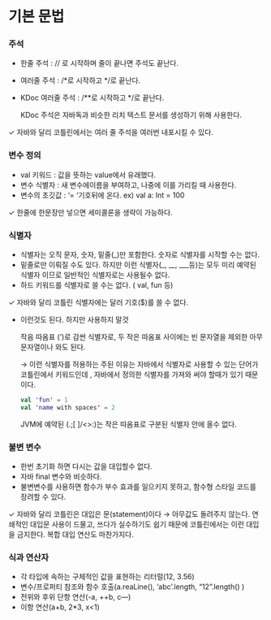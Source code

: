 # 기본 문법

### 주석

- 한줄 주석 : // 로 시작하며 줄이 끝나면 주석도 끝난다.
- 여러줄 주석 : /*로 시작하고 */로 끝난다.
- KDoc 여러줄 주석 : /**로 시작하고 */로 끝난다.
    
    KDoc 주석은 자바독과 비슷한 리치 텍스트 문서를 생성하기 위해 사용한다.
    

✓ 자바와 달리 코틀린에서는 여러 줄 주석을 여러번 내포시킬 수 있다.

### 변수 정의

- val 키워드 : 값을 뜻하는 value에서 유래했다.
- 변수 식별자 : 새 변수에이름을 부여하고, 나중에 이를 가리킬 때 사용한다.
- 변수의 초깃값 : ‘= ‘기호뒤에 온다. ex) val a: Int = 100

✓ 한줄에 한문장만 넣으면 세미콜론을 생략이 가능하다.

### 식별자

- 식별자는 오직 문자, 숫자, 밑줄(_)만 포함한다. 숫자로 식별자를 시작할 수는 없다.
- 밑줄로만 이뤄질 수도 있다. 하지만 이런 식별자(_, __, ___등)는 모두 미리 예약된 식별자 이므로 일반적인 식별자로는 사용될수 없다.
- 하드 키워드를 식별자로 쓸 수는 없다. ( val, fun 등)

✓ 자바와 달리 코틀린 식별자에는 달러 기호($)를 쓸 수 없다.

- 이런것도 된다. 하지만 사용하지 말것
    
    작음 따옴표 (’)로 감싼 식별자로, 두 작은 따옴표 사이에는 빈 문자열을 제외한 아무 문자열이나 와도 된다. 
    
    → 이런 식별자를 허용하는 주된 이유는 자바에서 식별자로 사용할 수 있는 단어가 코틀린에서 키워드인데 , 자바에서 정의한 식별자를 가져와 써야 할때가 있기 때문이다.
    
    ```kotlin
    val 'fun' = 1
    val 'name with spaces' = 2
    ```
    
    JVM에 예약된 (.;[ ]/<>:\)는 작은 따옴표로 구분된 식별자 안에 올수 없다. 
    

### 불변 변수

- 한번 초기화 하면 다시는 값을 대입할수 없다.
- 자바 final 변수와 비슷하다.
- 불변변수를 사용하면 함수가 부수 효과를 일으키지 못하고, 함수형 스타일 코드를 장려할 수 있다.

✓ 자바와 달리 코틀린은 대입은 문(statement)이다 → 아무값도 돌려주지 않는다. 연쇄적인 대입문 사용이 드물고, 쓰다가 실수하기도 쉽기 때문에 코틀린에서는 이런 대입을 금지한다. 복합 대입 연산도 마찬가지다.

### 식과 연산자

- 각 타입에 속하는 구체적인 값을 표현하는 리터럴(12, 3.56)
- 변수/프로퍼티 참조와 함수 호출(a.reaLine(), ‘abc’.length, “12”.length() )
- 전위와 후위 단항 연산(-a, ++b, c—)
- 이항 연산(a+b, 2*3, x<1)